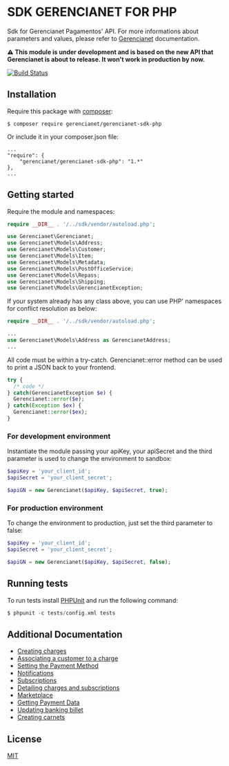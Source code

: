 # SDK GERENCIANET FOR PHP #
Sdk for Gerencianet Pagamentos' API.
For more informations about parameters and values, please refer to [Gerencianet](http://gerencianet.com.br) documentation.

**:warning: This module is under development and is based on the new API that Gerencianet is about to release. It won't work in production by now.**


[![Build Status](https://travis-ci.org/gerencianet/gn-api-sdk-php.svg)](https://travis-ci.org/gerencianet/gn-api-sdk-php)


## Installation ##
Require this package with [composer](https://getcomposer.org/):
```
$ composer require gerencianet/gerencianet-sdk-php
```
Or include it in your composer.json file:
```
...
"require": {
	"gerencianet/gerencianet-sdk-php": "1.*"
},
...
```

## Getting started ##
Require the module and namespaces:
```php
require __DIR__ . '/../sdk/vendor/autoload.php';

use Gerencianet\Gerencianet;
use Gerencianet\Models\Address;
use Gerencianet\Models\Customer;
use Gerencianet\Models\Item;
use Gerencianet\Models\Metadata;
use Gerencianet\Models\PostOfficeService;
use Gerencianet\Models\Repass;
use Gerencianet\Models\Shipping;
use Gerencianet\Models\GerencianetException;
```

If your system already has any class above, you can use PHP' namespaces
for conflict resolution as below:
```php
require __DIR__ . '/../sdk/vendor/autoload.php';

...
use Gerencianet\Models\Address as GerencianetAddress;
...
```

All code must be within a try-catch.
Gerencianet::error method can be used to print a JSON back to your frontend.
```php
try {
  /* code */
} catch(GerencianetException $e) {
  Gerencianet::error($e);
} catch(Exception $ex) {
  Gerencianet::error($ex);
}
```


### For development environment ###
Instantiate the module passing your apiKey, your apiSecret and the third parameter is used to change the environment to sandbox:
```php
$apiKey = 'your_client_id';
$apiSecret = 'your_client_secret';

$apiGN = new Gerencianet($apiKey, $apiSecret, true);
```

### For production environment ###
To change the environment to production, just set the third parameter to false:
```php
$apiKey = 'your_client_id';
$apiSecret = 'your_client_secret';

$apiGN = new Gerencianet($apiKey, $apiSecret, false);
```

## Running tests ##

To run tests install [PHPUnit](https://phpunit.de/getting-started.html) and run the following command:
```php
$ phpunit -c tests/config.xml tests
```

## Additional Documentation ##

- [Creating charges](/docs/CHARGE.md)
- [Associating a customer to a charge](/docs/CUSTOMER.md)
- [Setting the Payment Method](/docs/PAYMENT.md)
- [Notifications](/docs/NOTIFICATION.md)
- [Subscriptions](/docs/SUBSCRIPTION.md)
- [Detailing charges and subscriptions](/docs/DETAIL.md)
- [Marketplace](/docs/MARKETPLACE.md)
- [Getting Payment Data](/docs/PAYMENT_DATA.md)
- [Updating banking billet](/docs/UPDATE_BILLET.md)
- [Creating carnets](/docs/CARNET.md)

## License ##
[MIT](LICENSE)
